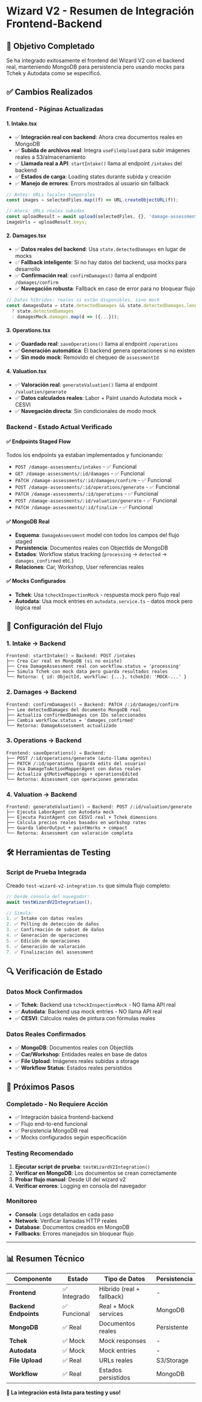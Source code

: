 # Wizard V2 - Resumen de Integración Frontend-Backend

## 🎯 Objetivo Completado

Se ha integrado exitosamente el frontend del Wizard V2 con el backend real, manteniendo MongoDB para persistencia pero usando mocks para Tchek y Autodata como se especificó.

## ✅ Cambios Realizados

### **Frontend - Páginas Actualizadas**

#### 1. **Intake.tsx**

- ✅ **Integración real con backend**: Ahora crea documentos reales en MongoDB
- ✅ **Subida de archivos real**: Integra `useFileUpload` para subir imágenes reales a S3/almacenamiento
- ✅ **Llamada real a API**: `startIntake()` llama al endpoint `/intakes` del backend
- ✅ **Estados de carga**: Loading states durante subida y creación
- ✅ **Manejo de errores**: Errors mostrados al usuario sin fallback

```typescript
// Antes: URLs locales temporales
const images = selectedFiles.map((f) => URL.createObjectURL(f));

// Ahora: URLs reales subidas
const uploadResult = await upload(selectedFiles, {}, 'damage-assessment');
imageUrls = uploadResult.keys;
```

#### 2. **Damages.tsx**

- ✅ **Datos reales del backend**: Usa `state.detectedDamages` en lugar de mocks
- ✅ **Fallback inteligente**: Si no hay datos del backend, usa mocks para desarrollo
- ✅ **Confirmación real**: `confirmDamages()` llama al endpoint `/damages/confirm`
- ✅ **Navegación robusta**: Fallback en caso de error para no bloquear flujo

```typescript
// Datos híbridos: reales si están disponibles, sino mock
const damagesData = state.detectedDamages && state.detectedDamages.length > 0
  ? state.detectedDamages
  : damagesMock.damages.map(d => ({...}));
```

#### 3. **Operations.tsx**

- ✅ **Guardado real**: `saveOperations()` llama al endpoint `/operations`
- ✅ **Generación automática**: El backend genera operaciones si no existen
- ✅ **Sin modo mock**: Removido el chequeo de `assessmentId`

#### 4. **Valuation.tsx**

- ✅ **Valoración real**: `generateValuation()` llama al endpoint `/valuation/generate`
- ✅ **Datos calculados reales**: Labor + Paint usando Autodata mock + CESVI
- ✅ **Navegación directa**: Sin condicionales de modo mock

### **Backend - Estado Actual Verificado**

#### ✅ **Endpoints Staged Flow**

Todos los endpoints ya estaban implementados y funcionando:

- `POST /damage-assessments/intakes` - ✅ Funcional
- `GET /damage-assessments/:id/damages` - ✅ Funcional
- `PATCH /damage-assessments/:id/damages/confirm` - ✅ Funcional
- `POST /damage-assessments/:id/operations/generate` - ✅ Funcional
- `PATCH /damage-assessments/:id/operations` - ✅ Funcional
- `POST /damage-assessments/:id/valuation/generate` - ✅ Funcional
- `PATCH /damage-assessments/:id/finalize` - ✅ Funcional

#### ✅ **MongoDB Real**

- **Esquema**: `DamageAssessment` model con todos los campos del flujo staged
- **Persistencia**: Documentos reales con ObjectIds de MongoDB
- **Estados**: Workflow status tracking (`processing` → `detected` → `damages_confirmed` etc.)
- **Relaciones**: Car, Workshop, User referencias reales

#### ✅ **Mocks Configurados**

- **Tchek**: Usa `tcheckInspectionMock` - respuesta mock pero flujo real
- **Autodata**: Usa mock entries en `autodata.service.ts` - datos mock pero lógica real

## 🔧 Configuración del Flujo

### **1. Intake → Backend**

```
Frontend: startIntake() → Backend: POST /intakes
├── Crea Car real en MongoDB (si no existe)
├── Crea DamageAssessment real con workflow.status = 'processing'
├── Simula Tchek con mock data pero guarda resultados reales
└── Retorna: { id: ObjectId, workflow: {...}, tchekId: 'MOCK-...' }
```

### **2. Damages → Backend**

```
Frontend: confirmDamages() → Backend: PATCH /:id/damages/confirm
├── Lee detectedDamages del documento MongoDB real
├── Actualiza confirmedDamages con IDs seleccionados
├── Cambia workflow.status = 'damages_confirmed'
└── Retorna: DamageAssessment actualizado
```

### **3. Operations → Backend**

```
Frontend: saveOperations() → Backend:
├── POST /:id/operations/generate (auto-llama agentes)
├── PATCH /:id/operations (guarda edits del usuario)
├── Usa DamageToActionMapperAgent con datos reales
├── Actualiza gtMotiveMappings + operationsEdited
└── Retorna: Assessment con operaciones generadas
```

### **4. Valuation → Backend**

```
Frontend: generateValuation() → Backend: POST /:id/valuation/generate
├── Ejecuta LaborAgent con Autodata mock
├── Ejecuta PaintAgent con CESVI real + Tchek dimensions
├── Calcula precios reales basados en workshop rates
├── Guarda laborOutput + paintWorks + compact
└── Retorna: Assessment con valoración completa
```

## 🛠️ Herramientas de Testing

### **Script de Prueba Integrada**

Creado `test-wizard-v2-integration.ts` que simula flujo completo:

```typescript
// Desde consola del navegador:
await testWizardV2Integration();

// Simula:
1. ✅ Intake con datos reales
2. ✅ Polling de detección de daños
3. ✅ Confirmación de subset de daños
4. ✅ Generación de operaciones
5. ✅ Edición de operaciones
6. ✅ Generación de valoración
7. ✅ Finalización del assessment
```

## 🔍 Verificación de Estado

### **Datos Mock Confirmados**

- ✅ **Tchek**: Backend usa `tcheckInspectionMock` - NO llama API real
- ✅ **Autodata**: Backend usa mock entries - NO llama API real
- ✅ **CESVI**: Cálculos reales de pintura con fórmulas reales

### **Datos Reales Confirmados**

- ✅ **MongoDB**: Documentos reales con ObjectIds
- ✅ **Car/Workshop**: Entidades reales en base de datos
- ✅ **File Upload**: Imágenes reales subidas a storage
- ✅ **Workflow Status**: Estados reales persistidos

## 🚀 Próximos Pasos

### **Completado - No Requiere Acción**

- ✅ Integración básica frontend-backend
- ✅ Flujo end-to-end funcional
- ✅ Persistencia MongoDB real
- ✅ Mocks configurados según especificación

### **Testing Recomendado**

1. **Ejecutar script de prueba**: `testWizardV2Integration()`
2. **Verificar en MongoDB**: Los documentos se crean correctamente
3. **Probar flujo manual**: Desde UI del wizard v2
4. **Verificar errores**: Logging en consola del navegador

### **Monitoreo**

- **Consola**: Logs detallados en cada paso
- **Network**: Verificar llamadas HTTP reales
- **Database**: Documentos creados en MongoDB
- **Fallbacks**: Errores manejados sin bloquear flujo

---

## 📊 Resumen Técnico

| Componente            | Estado       | Tipo de Datos             | Persistencia |
| --------------------- | ------------ | ------------------------- | ------------ |
| **Frontend**          | ✅ Integrado | Híbrido (real + fallback) | -            |
| **Backend Endpoints** | ✅ Funcional | Real + Mock services      | MongoDB      |
| **MongoDB**           | ✅ Real      | Documentos reales         | Persistente  |
| **Tchek**             | ✅ Mock      | Mock responses            | -            |
| **Autodata**          | ✅ Mock      | Mock entries              | -            |
| **File Upload**       | ✅ Real      | URLs reales               | S3/Storage   |
| **Workflow**          | ✅ Real      | Estados persistidos       | MongoDB      |

**🎉 La integración está lista para testing y uso!**
